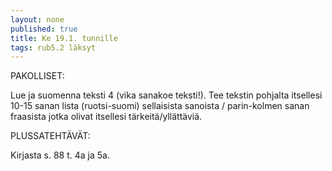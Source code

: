 ```yaml
---
layout: none
published: true
title: Ke 19.1. tunnille
tags: rub5.2 läksyt
---
```

PAKOLLISET:

Lue ja suomenna teksti 4 (vika sanakoe teksti!). Tee tekstin pohjalta itsellesi 10-15 sanan lista (ruotsi-suomi) sellaisista sanoista / parin-kolmen sanan fraasista jotka olivat itsellesi tärkeitä/yllättäviä.

PLUSSATEHTÄVÄT:

Kirjasta s. 88 t. 4a ja 5a.